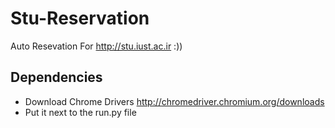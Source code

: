 # Stu-Reservation
Auto Resevation For http://stu.iust.ac.ir :))
## Dependencies
- Download Chrome Drivers http://chromedriver.chromium.org/downloads
- Put it next to the run.py file
